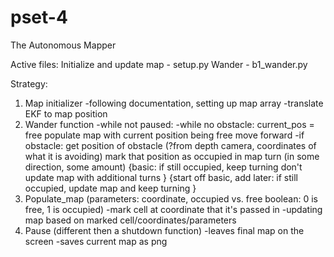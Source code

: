 # pset-4
The Autonomous Mapper

Active files:
  Initialize and update map - setup.py
  Wander - b1_wander.py
  
Strategy:
  1) Map initializer
    -following documentation, setting up map array
    -translate EKF to map position
  2) Wander function
    -while not paused:
      -while no obstacle:
        current_pos = free
        populate map with current position being free
        move forward
      -if obstacle:
        get position of obstacle (?from depth camera, coordinates of what it is avoiding)
        mark that position as occupied in map
        turn (in some direction, some amount)
        {basic:
          if still occupied, keep turning
          don't update map with additional turns }
        {start off basic, add later:
         if still occupied, update map and keep turning } 
  3) Populate_map (parameters: coordinate, occupied vs. free boolean: 0 is free, 1 is occupied)
    -mark cell at coordinate that it's passed in
    -updating map based on marked cell/coordinates/parameters 
  4) Pause (different then a shutdown function)
    -leaves final map on the screen
    -saves current map as png

